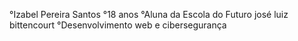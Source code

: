 °Izabel Pereira Santos
°18 anos
°Aluna da Escola do Futuro josé luiz bittencourt
°Desenvolvimento web e cibersegurança
